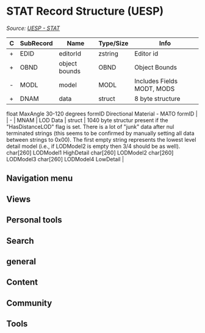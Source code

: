 # STAT Record Structure (UESP)

*Source: [UESP - STAT](https://en.uesp.net/wiki/Skyrim_Mod:Mod_File_Format/STAT)*

| C | SubRecord | Name | Type/Size | Info |
| --- | --- | --- | --- | --- |
| + | EDID | editorId | zstring | Editor id |
| + | OBND | object bounds | OBND | Object Bounds |
| - | MODL | model | MODL | Includes Fields MODT, MODS |
| + | DNAM | data | struct | 8 byte structure
float  MaxAngle 30-120 degrees
formID Directional Material - MATO formID |
| - | MNAM | LOD Data | struct | 1040 byte structur present if the "HasDistanceLOD" flag is set. There is a lot of "junk" data after nul terminated strings (this seems to be confirmed by manually setting all data between strings to 0x00). The first empty string represents the lowest level detail model (i.e., if LODModel2 is empty then 3/4 should be as well).
char[260] LODModel1   HighDetail
char[260] LODModel2
char[260] LODModel3
char[260] LODModel4   LowDetail |

## Navigation menu

## Views

## Personal tools

## Search

## general

## Content

## Community

## Tools


